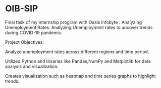 # OIB-SIP
Final task of my internship program with Oasis Infobyte : Analyzing Unemployment Rates. Analyzing Unemployment rates to uncover trends during COVID-19 pandemic.

Project Objectives:

Analyze unemployment rates across different regions and time period.

Utilized Python and libraries like Pandas,NumPy and Matplotlib for data analysis and visualization.

Creates visualization such as heatmap and time series graphs to highlight trends.

